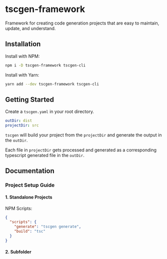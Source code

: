 # tscgen-framework

Framework for creating code generation projects that are easy to maintain, update, and understand.

## Installation

Install with NPM:

```bash
npm i -D tscgen-framework tscgen-cli
```

Install with Yarn:

```bash
yarn add --dev tscgen-framework tscgen-cli
```

## Getting Started

Create a  `tscgen.yaml` in your root directory.

```yaml
outDir: dist
projectDir: src
```

`tscgen` will build your project from the `projectDir` and generate the output in the `outDir`.

Each file in `projectDir` gets processed and generated as a corresponding typescript generated file in the `outDir`.

## Documentation

### Project Setup Guide

#### 1. Standalone Projects

NPM Scripts:

```json
{
  "scripts": {
    "generate": "tscgen generate",
    "build": "tsc"
  }
}
```

#### 2. Subfolder
